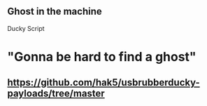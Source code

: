 ## Ghost in the machine
Ducky Script 

# "Gonna be hard to find a ghost"

## https://github.com/hak5/usbrubberducky-payloads/tree/master
